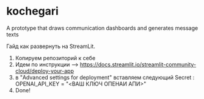 # kochegari
 A prototype that draws communication dashboards and generates message texts

 Гайд как развернуть на StreamLit.
1. Копируем репозиторий к себе
2.  Идем по инструкции --> https://docs.streamlit.io/streamlit-community-cloud/deploy-your-app
3.  в "Advanced settings for deployment" вставляем следующий Secret : OPENAI_API_KEY = "<ВАШ КЛЮЧ ОПЕНАИ АПИ>"
4.  Done!
